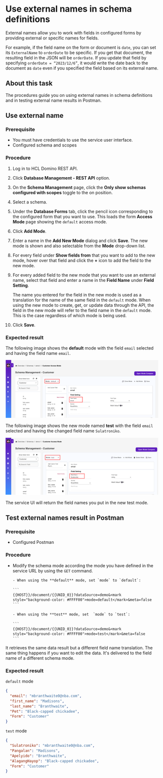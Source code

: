 # Use external names in schema definitions

<!--External names enable you to specify the names of the matching configured forms used in the Domino REST API service URL. **Customer** is one of the configured forms that can deliver the same data using multiple cases from different clients and schemas. Data is sent and received using the `default` mode if no schema mode is identified.-->

External names allow you to work with fields in configured forms by providing external or specific names for fields. 

For example, if the field name on the form or document is `date`, you can set its `ExternalName` to `orderDate` to be specific. If you get that document, the resulting field in the JSON will be `orderDate`. If you update that field by specifying `orderDate = “2023/12/6”`, it would write the date back to the document as `date` even if you specified the field based on its external name.  

## About this task

The procedures guide you on using external names in schema definitions and in testing external name results in Postman.

## Use external name

### Prerequisite

- You must have credentials to use the service user interface.
- Configured schema and scopes

### Procedure

1. Log in to HCL Domino REST API.
2. Click **Database Management - REST API** option.
3. On the **Schema Management** page, click the **Only show schemas configured with scopes** toggle to the on position. 
4. Select a schema.
5. Under the **Database Forms** tab, click the pencil icon corresponding to the configured form that you want to use. This loads the form **Access Mode** page showing the `default` access mode.
6. Click **Add Mode**. 
7. Enter a name in the **Add New Mode** dialog and click **Save**. The new mode is shown and also selectable from the **Mode** drop-down list. 
8. For every field under **Show fields from** that you want to add to the new mode, hover over that field and click the **+** icon to add the field to the new mode.
9. For every added field to the new mode that you want to use an external name, select that field and enter a name in the **Field Name** under **Field Setting**. 

      The name you entered for the field in the new mode is used as a translation for the name of the same field in the `default` mode. When using the new mode to create, get, or update data through the API, the field in the new mode will refer to the field name in the `default` mode. This is the case regardless of which mode is being used.

10. Click **Save**. 


<!--7. Enter the new mode name (i.e. test) and click **_Save_**. The new mode will be available. The customer fields can be seen in the left pane.

      The new mode will be added on the schema **Mode** dropdown menu. Click the dropdown menu to see the schema modes.

8. Hover over the available field name and click "+" to add the field to your newly created mode.

      This customer field on the left pane came from the schema **default** mode. You can include these fields in your newly created mode. You can modify the field name from the schema **default** mode and use it as your field name in the new mode.

9. The field name added is available on the right pane. Modify the name displayed in the `Field Name` field (i.e., email, `field name`= Sulatroniko).

      
      The field name you change will be used as the translation for the **default** field name on the mode you created. When using this new schema mode to create, get, or update data through API, this field will refer to the default customer field name. This is the case regardless of which mode is being used.

10. Click **Save**. You can add more fields to your new mode using the fields in the **default** mode.-->

### Expected result

The following image shows the **default** mode with the field `email` selected and having the field name `email`. 

![Default External Name](../../assets/images/SchemaExternalname1.png)

The following image shows the new mode named **test** with the field `email` selected and having the changed field name `Sulatroniko`.

![test External Name](../../assets/images/SchemaExternalname2.png)

The service UI will return the field names you put in the new test mode.

## Test external names result in Postman

### Prerequisite

- Configured Postman

### Procedure

- Modify the schema mode according the mode you have defined in the service URL by using the `GET` command.

      - When using the **default** mode, set `mode` to `default`:

      ```
      {{HOST}}/document/{{UNID_0}}?dataSource=demo&<mark style="background-color: #FFFF00">mode=default</mark>&meta=false
      ```      

      - When using the **test** mode, set  `mode` to `test`:

      ```
      {{HOST}}/document/{{UNID_0}}?dataSource=demo&<mark style="background-color: #FFFF00">mode=test</mark>&meta=false
      ```

It retrieves the same data result but a different field name translation. The same thing happens if you want to edit the data. It's delivered to the field name of a different schema mode.

### Expected result

`default` mode

```json
{
  "email": "mbranthwaite0@nba.com",
  "first_name": "Madisons",
  "last_name": "Branthwaite",
  "Pet": "Black-capped chickadee",
  "Form": "Customer"
}
```

`test` mode

```json
{
  "Sulatroniko": "mbranthwaite0@nba.com",
  "Pangalan": "Madisons",
  "Apelyido": "Branthwaite",
  "AlagangHayop": "Black-capped chickadee",
  "Form": "Customer"
}
```

